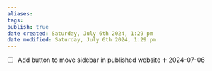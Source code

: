 ```yaml
---
aliases: 
tags: 
publish: true
date created: Saturday, July 6th 2024, 1:29 pm
date modified: Saturday, July 6th 2024, 1:29 pm
---
```


- [ ] Add button to move sidebar in published website ➕ 2024-07-06

